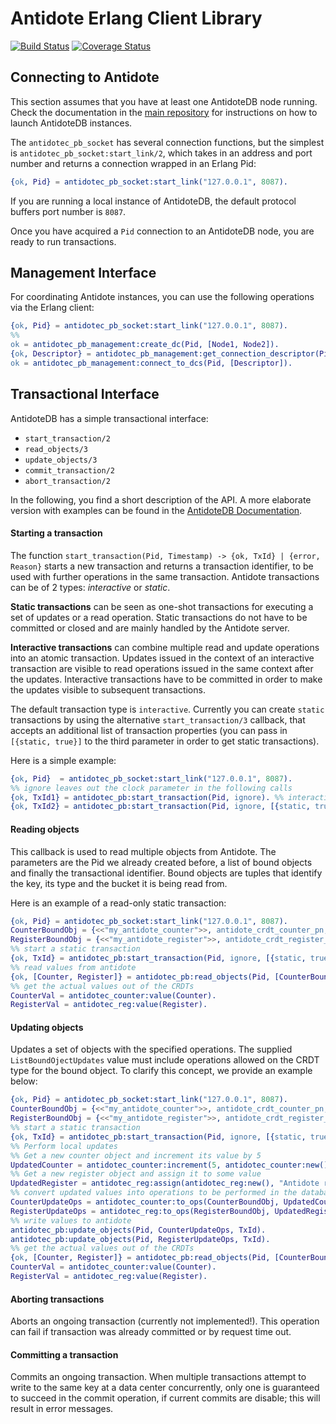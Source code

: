 # Antidote Erlang Client Library
[![Build Status](https://travis-ci.org/AntidoteDB/antidote-erlang-client.svg?branch=master)](https://travis-ci.org/AntidoteDB/antidote-erlang-client)
[![Coverage Status](https://coveralls.io/repos/github/AntidoteDB/antidote-erlang-client/badge.svg?branch=master)](https://coveralls.io/github/AntidoteDB/antidote-erlang-client?branch=master)

## Connecting to Antidote
This section assumes that you have at least one AntidoteDB node running. Check the documentation in the [main repository][antidote-repo] for instructions on how to launch AntidoteDB instances.

The `antidotec_pb_socket` has several connection functions, but the simplest is `antidotec_pb_socket:start_link/2`, which takes in an address and port number and returns a connection wrapped in an Erlang Pid:

```erl
{ok, Pid} = antidotec_pb_socket:start_link("127.0.0.1", 8087).
```

If you are running a local instance of AntidoteDB, the default protocol buffers port number is `8087`.

Once you have acquired a `Pid` connection to an AntidoteDB node, you are ready to run transactions.

## Management Interface

For coordinating Antidote instances, you can use the following operations via the Erlang client:

```erl
{ok, Pid} = antidotec_pb_socket:start_link("127.0.0.1", 8087).
%%
ok = antidotec_pb_management:create_dc(Pid, [Node1, Node2]).
{ok, Descriptor} = antidotec_pb_management:get_connection_descriptor(Pid).
ok = antidotec_pb_management:connect_to_dcs(Pid, [Descriptor]).
```

## Transactional Interface

AntidoteDB has a simple transactional interface:

- `start_transaction/2`
- `read_objects/3`
- `update_objects/3`
- `commit_transaction/2`
- `abort_transaction/2`

In the following, you find a short description of the API.
A more elaborate version with examples can be found in the [AntidoteDB Documentation](https://antidotedb.gitbook.io/documentation/api/protocol-buffer-api).

#### Starting a transaction

The function `start_transaction(Pid, Timestamp) -> {ok, TxId} | {error, Reason}` starts a new transaction and returns a transaction identifier, to be used with further operations in the same transaction. Antidote transactions can be of 2 types: _interactive_ or _static_.

**Static transactions** can be seen as one-shot transactions for executing a set of updates or a read operation. Static transactions do not have to be committed or closed and are mainly handled by the Antidote server.

**Interactive transactions** can combine multiple read and update operations into an atomic transaction. Updates issued in the context of an interactive transaction are visible to read operations issued in the same context after the updates. Interactive transactions have to be committed in order to make the updates visible to subsequent transactions.

The default transaction type is `interactive`. Currently you can create `static` transactions by using the alternative `start_transaction/3` callback, that accepts an additional list of transaction properties (you can pass in `[{static, true}]` to the third parameter in order to get static transactions).

Here is a simple example:

```erl
{ok, Pid}  = antidotec_pb_socket:start_link("127.0.0.1", 8087).
%% ignore leaves out the clock parameter in the following calls
{ok, TxId1} = antidotec_pb:start_transaction(Pid, ignore). %% interactive transaction
{ok, TxId2} = antidotec_pb:start_transaction(Pid, ignore, [{static, true}]). %% static transaction
```

#### Reading objects

This callback is used to read multiple objects from Antidote. The parameters are the Pid we already created before, a list of bound objects and finally the transactional identifier. Bound objects are
tuples that identify the key, its type and the bucket it is being read from.

Here is an example of a read-only static transaction:

```erl
{ok, Pid} = antidotec_pb_socket:start_link("127.0.0.1", 8087).
CounterBoundObj = {<<"my_antidote_counter">>, antidote_crdt_counter_pn, <<"my_bucket">>}.
RegisterBoundObj = {<<"my_antidote_register">>, antidote_crdt_register_lww, <<"my_bucket">>}.
%% start a static transaction
{ok, TxId} = antidotec_pb:start_transaction(Pid, ignore, [{static, true}]).
%% read values from antidote
{ok, [Counter, Register]} = antidotec_pb:read_objects(Pid, [CounterBoundObj, RegisterBoundObj], TxId).
%% get the actual values out of the CRDTs
CounterVal = antidotec_counter:value(Counter).
RegisterVal = antidotec_reg:value(Register).
```

#### Updating objects

Updates a set of objects with the specified operations. The supplied `ListBoundOjectUpdates` value must
include operations allowed on the CRDT type for the bound object. To clarify this concept, we provide an
example below:

```erl
{ok, Pid} = antidotec_pb_socket:start_link("127.0.0.1", 8087).
CounterBoundObj = {<<"my_antidote_counter">>, antidote_crdt_counter_pn, <<"my_bucket">>}.
RegisterBoundObj = {<<"my_antidote_register">>, antidote_crdt_register_lww, <<"my_bucket">>}.
%% start a static transaction
{ok, TxId} = antidotec_pb:start_transaction(Pid, ignore, [{static, true}]).
%% Perform local updates
%% Get a new counter object and increment its value by 5
UpdatedCounter = antidotec_counter:increment(5, antidotec_counter:new()).
%% Get a new register object and assign it to some value
UpdatedRegister = antidotec_reg:assign(antidotec_reg:new(), "Antidote rules!").
%% convert updated values into operations to be performed in the database
CounterUpdateOps = antidotec_counter:to_ops(CounterBoundObj, UpdatedCounter).
RegisterUpdateOps = antidotec_reg:to_ops(RegisterBoundObj, UpdatedRegister).
%% write values to antidote
antidotec_pb:update_objects(Pid, CounterUpdateOps, TxId).
antidotec_pb:update_objects(Pid, RegisterUpdateOps, TxId).
%% get the actual values out of the CRDTs
{ok, [Counter, Register]} = antidotec_pb:read_objects(Pid, [CounterBoundObj, RegisterBoundObj], TxId).
CounterVal = antidotec_counter:value(Counter).
RegisterVal = antidotec_reg:value(Register).
```

#### Aborting transactions

Aborts an ongoing transaction (currently not implemented!).
This operation can fail if transaction was already committed or by request time out.

#### Committing a transaction

Commits an ongoing transaction. When multiple transactions attempt to write to the same key at a data center concurrently, only one is guaranteed to succeed in the commit operation, if current commits are disable; this will result in error messages.

[antidote-repo]: https://github.com/AntidoteDB/antidote
